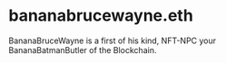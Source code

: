 # bananabrucewayne.eth
BananaBruceWayne is a first of his kind, NFT-NPC your BananaBatmanButler of the Blockchain.


